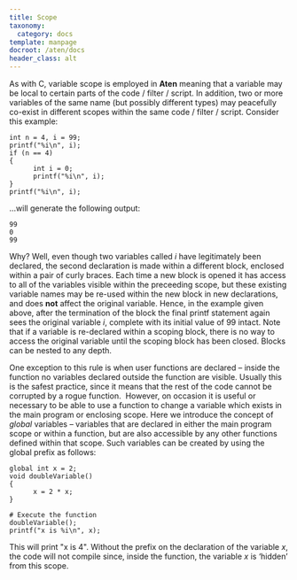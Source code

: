 ```yaml
---
title: Scope
taxonomy:
  category: docs
template: manpage
docroot: /aten/docs
header_class: alt
---
```


As with C, variable scope is employed in **Aten** meaning that a variable may be local to certain parts of the code / filter / script. In addition, two or more variables of the same name (but possibly different types) may peacefully co-exist in different scopes within the same code / filter / script. Consider this example:

```
int n = 4, i = 99;
printf("%i\n", i);
if (n == 4)
{
      int i = 0;
      printf("%i\n", i);
}
printf("%i\n", i);
```

...will generate the following output:

```
99
0
99
```

Why? Well, even though two variables called _i_ have legitimately been declared, the second declaration is made within a different block, enclosed within a pair of curly braces. Each time a new block is opened it has access to all of the variables visible within the preceeding scope, but these existing variable names may be re-used within the new block in new declarations, and does **not** affect the original variable. Hence, in the example given above, after the termination of the block the final printf statement again sees the original variable _i_, complete with its initial value of 99 intact. Note that if a variable is re-declared within a scoping block, there is no way to access the original variable until the scoping block has been closed. Blocks can be nested to any depth.

One exception to this rule is when user functions are declared – inside the function no variables declared outside the function are visible. Usually this is the safest practice, since it means that the rest of the code cannot be corrupted by a rogue function.  However, on occasion it is useful or necessary to be able to use a function to change a variable which exists in the main program or enclosing scope. Here we introduce the concept of _global_ variables – variables that are declared in either the main program scope or within a function, but are also accessible by any other functions defined within that scope. Such variables can be created by using the global prefix as follows:

```
global int x = 2;
void doubleVariable()
{
      x = 2 * x;
}

# Execute the function
doubleVariable();
printf("x is %i\n", x);
```

This will print "x is 4". Without the  prefix on the declaration of the variable _x_, the code will not compile since, inside the function, the variable _x_ is ‘hidden’ from this scope.

